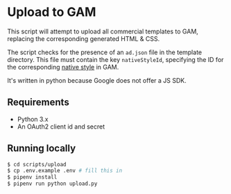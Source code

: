# Upload to GAM
This script will attempt to upload all commercial templates to GAM, replacing the corresponding generated HTML & CSS.

The script checks for the presence of an `ad.json` file in the template directory. This file must contain the key `nativeStyleId`, specifying the ID for the corresponding [native style][native-style] in GAM.

[native-style]: https://support.google.com/admanager/answer/13404315?hl=en&ref_topic=7032550&sjid=6297647672569553146-EU

It's written in python because Google does not offer a JS SDK.

## Requirements
- Python 3.x
- An OAuth2 client id and secret

## Running locally
```bash
$ cd scripts/upload
$ cp .env.example .env # fill this in
$ pipenv install
$ pipenv run python upload.py
```
